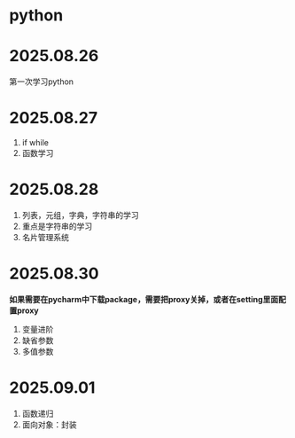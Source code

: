 # python
# 2025.08.26
第一次学习python

# 2025.08.27
1. if while 
2. 函数学习

# 2025.08.28
1. 列表，元组，字典，字符串的学习
2. 重点是字符串的学习
3. 名片管理系统

# 2025.08.30
**如果需要在pycharm中下载package，需要把proxy关掉，或者在setting里面配置proxy**
1. 变量进阶
2. 缺省参数
3. 多值参数

# 2025.09.01
1. 函数递归
2. 面向对象：封装